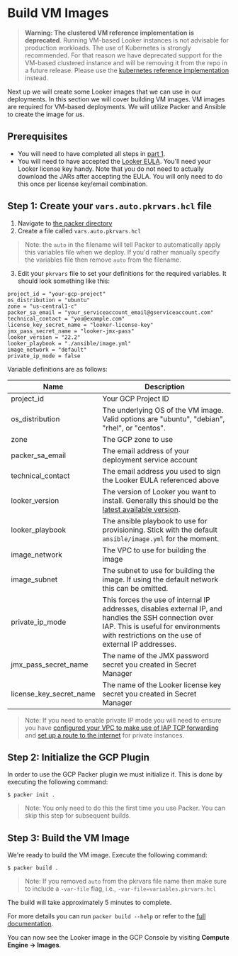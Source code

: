 # Build VM Images

> **Warning: The clustered VM reference implementation is deprecated**. Running VM-based Looker instances is not advisable for production workloads. The use of Kubernetes is strongly recommended. For that reason we have deprecated support for the VM-based clustered instance and will be removing it from the repo in a future release. Please use the [kubernetes reference implementation](./03a_deploy_kubernetes_instance) instead.

Next up we will create some Looker images that we can use in our deployments. In this section we will cover building VM images. VM images are required for VM-based deployments. We will utilize Packer and Ansible to create the image for us.

## Prerequisites

- You will need to have completed all steps in [part 1](./01_gcp_project_setup.md).
- You will need to have accepted the [Looker EULA](https://download.looker.com/validate). You'll need your Looker license key handy. Note that you do not need to actually download the JARs after accepting the EULA. You will only need to do this once per license key/email combination.

## Step 1: Create your `vars.auto.pkrvars.hcl` file

1. Navigate to [the packer directory](/builders/packer)
2. Create a file called `vars.auto.pkrvars.hcl`
> Note: the `auto` in the filename will tell Packer to automatically apply this variables file when we deploy. If you'd rather manually specify the variables file then remove `auto` from the filename.

3. Edit your `pkrvars` file to set your definitions for the required variables. It should look something like this:

```
project_id = "your-gcp-project"
os_distribution = "ubuntu"
zone = "us-central1-c"
packer_sa_email = "your_serviceaccount_email@gserviceaccount.com"
technical_contact = "you@example.com"
license_key_secret_name = "looker-license-key"
jmx_pass_secret_name = "looker-jmx-pass"
looker_version = "22.2"
looker_playbook = "./ansible/image.yml"
image_network = "default"
private_ip_mode = false
```

Variable definitions are as follows:

| Name                    | Description                                                                                                                                                                                         |
|-------------------------|-----------------------------------------------------------------------------------------------------------------------------------------------------------------------------------------------------|
| project_id              | Your GCP Project ID                                                                                                                                                                                 |
| os_distribution         | The underlying OS of the VM image. Valid options are "ubuntu", "debian", "rhel", or "centos".                                                                                                       |
| zone                    | The GCP zone to use                                                                                                                                                                                 |
| packer_sa_email         | The email address of your deployment service account                                                                                                                                                |
| technical_contact       | The email address you used to sign the Looker EULA referenced above                                                                                                                                 |
| looker_version          | The version of Looker you want to install. Generally this should be the [latest available version](https://docs.looker.com/relnotes).                                                               |
| looker_playbook         | The ansible playbook to use for provisioning. Stick with the default `ansible/image.yml` for the moment.                                                                                            |
| image_network           | The VPC to use for building the image                                                                                                                                                               |
| image_subnet            | The subnet to use for building the image. If using the default network this can be omitted.                                                                                                         |
| private_ip_mode         | This forces the use of internal IP addresses, disables external IP, and handles the SSH connection over IAP. This is useful for environments with restrictions on the use of external IP addresses. |
| jmx_pass_secret_name    | The name of the JMX password secret you created in Secret Manager                                                                                                                                   |
| license_key_secret_name | The name of the Looker license key secret you created in Secret Manager                                                                                                                             |

> Note: If you need to enable private IP mode you will need to ensure you have [configured your VPC to make use of IAP TCP forwarding](https://cloud.google.com/iap/docs/using-tcp-forwarding) and [set up a route to the internet](https://cloud.google.com/architecture/building-internet-connectivity-for-private-vms#deploying_cloud_nat_for_fetching) for private instances.


## Step 2: Initialize the GCP Plugin

In order to use the GCP Packer plugin we must initialize it. This is done by executing the following command:

```
$ packer init .
```
> Note: You only need to do this the first time you use Packer. You can skip this step for subsequent builds.

## Step 3: Build the VM Image

We're ready to build the VM image. Execute the following command:

```
$ packer build .
```

> Note: If you removed `auto` from the pkrvars file name then make sure to include a `-var-file` flag, i.e., `-var-file=variables.pkrvars.hcl`

The build will take approximately 5 minutes to complete.

For more details you can run `packer build --help` or refer to the [full documentation](https://www.packer.io/plugins/builders/googlecompute).

You can now see the Looker image in the GCP Console by visiting **Compute Engine -> Images**.
